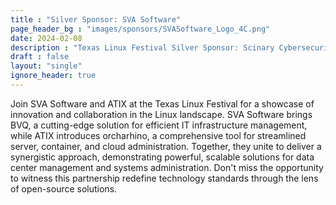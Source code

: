 ```yaml
---
title : "Silver Sponsor: SVA Software"
page_header_bg : "images/sponsors/SVASoftware_Logo_4C.png"
date: 2024-02-08
description : "Texas Linux Festival Silver Sponsor: Scinary Cybersecurity"
draft : false
layout: "single"
ignore_header: true
---
```


Join SVA Software and ATIX at the Texas Linux Festival for a showcase of innovation and collaboration in the Linux landscape. SVA Software brings BVQ, a cutting-edge solution for efficient IT infrastructure management, while ATIX introduces orcharhino, a comprehensive tool for streamlined server, container, and cloud administration. Together, they unite to deliver a synergistic approach, demonstrating powerful, scalable solutions for data center management and systems administration. Don't miss the opportunity to witness this partnership redefine technology standards through the lens of open-source solutions.

